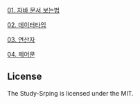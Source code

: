 

[01. 자바 문서 보는법](./java/01_java.md)

[02. 데이터타입](./java/02_dataType.md)

[03. 연산자](./java/03_operator.md)

[04. 제어문](./java/04_controlStatement.md)





## License

The Study-Srping is licensed under the MIT.